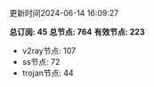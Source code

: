 更新时间2024-06-14 16:09:27

**总订阅: 45**
**总节点: 764**
**有效节点: 223**
- v2ray节点: 107
- ss节点: 72
- trojan节点: 44
